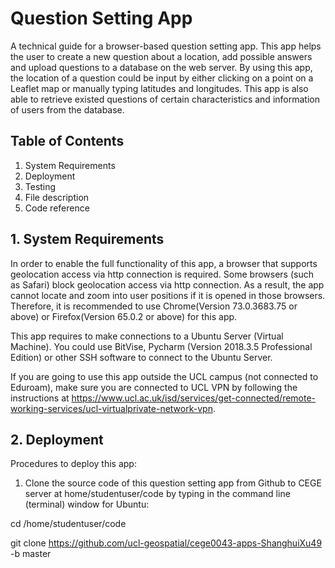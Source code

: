 # Question Setting App
A technical guide for a browser-based question setting app. This app helps the user to create a new
question about a location, add possible answers and upload questions to a database on the web
server. By using this app, the location of a question could be input by either clicking on a point on a
Leaflet map or manually typing latitudes and longitudes. This app is also able to retrieve existed
questions of certain characteristics and information of users from the database.

## Table of Contents
1. System Requirements
2. Deployment
3. Testing
4. File description
5. Code reference

## 1. System Requirements
In order to enable the full functionality of this app, a browser that supports geolocation access
via http connection is required. Some browsers (such as Safari) block geolocation access via
http connection. As a result, the app cannot locate and zoom into user positions if it is opened
in those browsers. Therefore, it is recommended to use Chrome(Version 73.0.3683.75 or above)
or Firefox(Version 65.0.2 or above) for this app.

This app requires to make connections to a Ubuntu Server (Virtual Machine). You could
use BitVise, Pycharm (Version 2018.3.5 Professional Edition) or other SSH software to connect
to the Ubuntu Server.

If you are going to use this app outside the UCL campus (not connected to Eduroam), make
sure you are connected to UCL VPN by following the instructions
at https://www.ucl.ac.uk/isd/services/get-connected/remote-working-services/ucl-virtualprivate-network-vpn.

## 2. Deployment
Procedures to deploy this app:
1. Clone the source code of this question setting app from Github to CEGE server at home/studentuser/code by typing in the command line (terminal) window for Ubuntu:

cd /home/studentuser/code

git clone https://github.com/ucl-geospatial/cege0043-apps-ShanghuiXu49 -b master 
